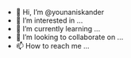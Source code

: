 - 👋 Hi, I’m @younaniskander
- 👀 I’m interested in ...
- 🌱 I’m currently learning ...
- 💞️ I’m looking to collaborate on ...
- 📫 How to reach me ...

<!---
younaniskander/younaniskander is a ✨ special ✨ repository because its `README.md` (this file) appears on your GitHub profile.
You can click the Preview link to take a look at your changes.
--->
